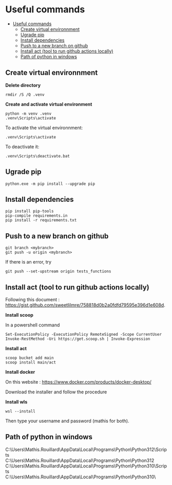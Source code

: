# Useful commands

- [Useful commands](#useful-commands)
  - [Create virtual environnment](#create-virtual-environnment)
  - [Ugrade pip](#ugrade-pip)
  - [Install dependencies](#install-dependencies)
  - [Push to a new branch on github](#push-to-a-new-branch-on-github)
  - [Install act (tool to run github actions locally)](#install-act-tool-to-run-github-actions-locally)
  - [Path of python in windows](#path-of-python-in-windows)


## Create virtual environnment

**Delete directory**

```console
rmdir /S /Q .venv 
```

**Create and activate virtual environment**

```console
python -m venv .venv
.venv\Scripts\activate
```

To activate the virtual environnment: 

```console
.venv\Scripts\activate
```

To deactivate it:

```console
.venv\Scripts\deactivate.bat
```

## Ugrade pip

```console
python.exe -m pip install --upgrade pip
```

## Install dependencies

```console
pip install pip-tools
pip-compile requirements.in
pip install -r requirements.txt
```

## Push to a new branch on github

```console
git branch <mybranch>
git push -u origin <mybranch>
```

If there is an error, try
```
git push --set-upstream origin tests_functions
```

## Install act (tool to run github actions locally)

Following this document : https://gist.github.com/sweetlilmre/758818d0b2a0fdfd79595e396d1e608d.

**Install scoop**

In a powershell command

```console
Set-ExecutionPolicy -ExecutionPolicy RemoteSigned -Scope CurrentUser
Invoke-RestMethod -Uri https://get.scoop.sh | Invoke-Expression
```

**Install act**
```console
scoop bucket add main
scoop install main/act
```

**Install docker**

On this website : https://www.docker.com/products/docker-desktop/

Download the installer and follow the procedure

**Install wls**

```console
wsl --install
```

Then type your username and password (mathis for both).

## Path of python in windows

C:\Users\Mathis.Rouillard\AppData\Local\Programs\Python\Python312\Scripts\
C:\Users\Mathis.Rouillard\AppData\Local\Programs\Python\Python312\
C:\Users\Mathis.Rouillard\AppData\Local\Programs\Python\Python310\Scripts\
C:\Users\Mathis.Rouillard\AppData\Local\Programs\Python\Python310\